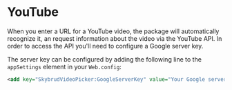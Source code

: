 # YouTube

When you enter a URL for a YouTube video, the package will automatically recognize it, an request information about the video via the YouTube API. In order to access the API you'll need to configure a Google server key.

The server key can be configured by adding the following line to the `appSettings` element in your `Web.config`:

```xml
<add key="SkybrudVideoPicker:GoogleServerKey" value="Your Google server key" />
```